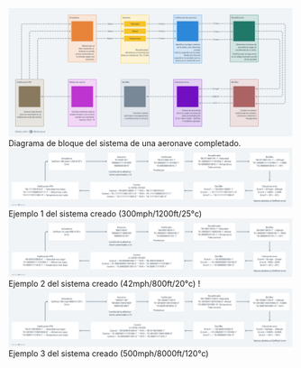 ![alt text](<Diagrama de bloques corregido.png>)
Diagrama de bloque del sistema de una aeronave completado.
![alt text](<Ejemplo binario 300.png>)
Ejemplo 1 del sistema creado (300mph/1200ft/25°c)
![alt text](<Ejemplo binario 42-1.png>)
Ejemplo 2 del sistema creado (42mph/800ft/20°c)
!![alt text](<Ejemplo binario 500.png>)
Ejemplo 3 del sistema creado (500mph/8000ft/120°c)